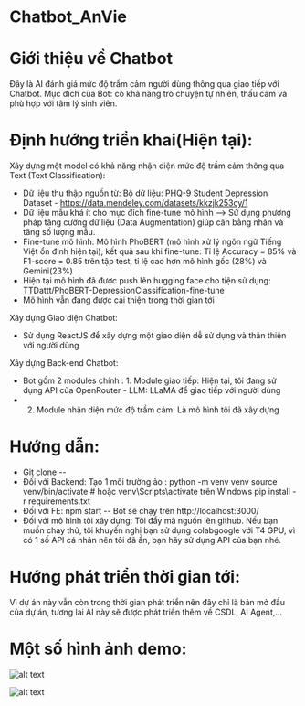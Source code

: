 # Chatbot_AnVie

# Giới thiệu về Chatbot
Đây là AI đánh giá mức độ trầm cảm người dùng thông qua giao tiếp với Chatbot. Mục đích của Bot: có khả năng trò chuyện tự nhiên, thấu cảm và phù hợp với tâm lý sinh viên.

# Định hướng triển khai(Hiện tại):
Xây dựng một model có khả năng nhận diện mức độ trầm cảm thông qua Text (Text Classification):
 - Dữ liệu thu thập nguồn từ: Bộ dữ liệu: PHQ-9 Student Depression Dataset - https://data.mendeley.com/datasets/kkzjk253cy/1
 - Dữ liệu mẫu khá ít cho mục đích fine-tune mô hình --> Sử dụng phương pháp tăng cường dữ liệu (Data Augmentation) giúp cân bằng nhãn và tăng số lượng mẫu.
 - Fine-tune mô hình: Mô hình PhoBERT (mô hình xử lý ngôn ngữ Tiếng Việt ổn định hiện tại), kết quả sau khi fine-tune: Tỉ lệ Accuracy = 85% và F1-score = 0.85 trên tập test, tỉ lệ cao hơn mô hình gốc (28%) và Gemini(23%)
 - Hiện tại mô hình đã được push lên hugging face cho tiện sử dụng: TTDattt/PhoBERT-DepressionClassification-fine-tune
 - Mô hình vẫn đang được cải thiện trong thời gian tới

Xây dựng Giao diện Chatbot:
 - Sử dụng ReactJS để xây dựng một giao diện dễ sử dụng và thân thiện với người dùng

Xây dựng Back-end Chatbot:
 - Bot gồm 2 modules chính : 1. Module giao tiếp: Hiện tại, tôi đang sử dụng API của OpenRouter - LLM: LLaMA để giao tiếp với người dùng
 - 2. Module nhận diện mức độ trầm cảm: Là mô hình tôi đã xây dựng

# Hướng dẫn:
 - Git clone --
  - Đối với Backend: Tạo 1 môi trường ảo : python -m venv venv
                                            source venv/bin/activate   # hoặc venv\Scripts\activate trên Windows
                                            pip install -r requirements.txt
   - Đối với FE: npm start -- Bot sẽ chạy trên http://localhost:3000/
   - Đối với mô hình tôi xây dựng: Tôi đẩy mã nguồn lên github. Nếu bạn muốn chạy thử, tôi khuyến nghị bạn sử dụng colabgoogle với T4 GPU, vì có 1 số API cá nhân nên tôi đã ẩn, bạn hãy sử dụng API của bạn nhé.

# Hướng phát triển thời gian tới:
Vì dự án này vẫn còn trong thời gian phát triển nên đây chỉ là bản mở đầu của dự án, tương lai AI này sẽ được phát triển thêm về CSDL, AI Agent,...

# Một số hình ảnh demo:
![alt text](Bot_Git\Chatbot_AnVie\img\GD1.png "Giao diện")

![alt text](Bot_Git\Chatbot_AnVie\img\GD2.png "Giao diện")